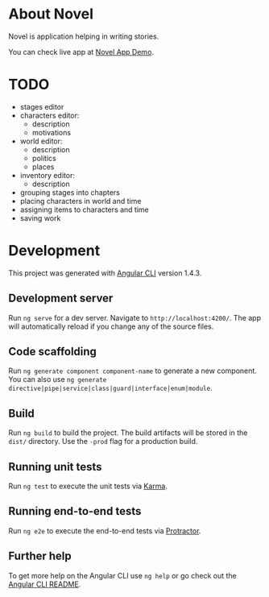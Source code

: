 # About Novel

Novel is application helping in writing stories.

You can check live app at [Novel App Demo](http://novel.xesenix.pl/).

# TODO

* stages editor
* characters editor:
	* description
	* motivations
* world editor:
	* description
	* politics
	* places
* inventory editor:
	* description
* grouping stages into chapters
* placing characters in world and time
* assigning items to characters and time
* saving work

# Development

This project was generated with [Angular CLI](https://github.com/angular/angular-cli) version 1.4.3.
## Development server

Run `ng serve` for a dev server. Navigate to `http://localhost:4200/`. The app will automatically reload if you change any of the source files.

## Code scaffolding

Run `ng generate component component-name` to generate a new component. You can also use `ng generate directive|pipe|service|class|guard|interface|enum|module`.

## Build

Run `ng build` to build the project. The build artifacts will be stored in the `dist/` directory. Use the `-prod` flag for a production build.

## Running unit tests

Run `ng test` to execute the unit tests via [Karma](https://karma-runner.github.io).

## Running end-to-end tests

Run `ng e2e` to execute the end-to-end tests via [Protractor](http://www.protractortest.org/).

## Further help

To get more help on the Angular CLI use `ng help` or go check out the [Angular CLI README](https://github.com/angular/angular-cli/blob/master/README.md).
